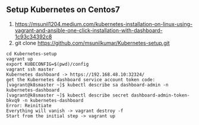 ## Setup Kubernetes on Centos7
1. https://msunil1204.medium.com/kubernetes-installation-on-linux-using-vagrant-and-ansible-one-click-installation-with-dashboard-1c93c34392c8
2. git clone https://github.com/msunilkumar/Kubernetes-setup.git
```
cd Kubernetes-setup
vagrant up
export KUBECONFIG=$(pwd)/config
vagrant ssh master
Kubernetes dashboard -> https://192.168.48.10:32324/
get the Kubernetes dashboard service account token code:
[vagrant@k8smaster ~]$ kubectl describe sa dashboard-admin -n kubernetes-dashboard
[vagrant@k8smaster ~]$ kubectl describe secret dashboard-admin-token-bkvq9 -n kubernetes-dashboard
Error: Reinitiate
Everything will vanish -> vagrant destroy -f
Start from the initial step -> vagrant up
```

